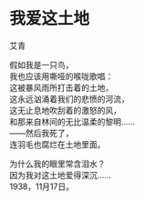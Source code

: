 <link href="../../css/style.css" rel="stylesheet" type="text/css" />

<div class="poetry">

# 我爱这土地

<span class="r">艾青


假如我是一只鸟，<br />
我也应该用嘶哑的喉咙歌唱：<br />
这被暴风雨所打击着的土地，<br />
这永远汹涌着我们的悲愤的河流，<br />
这无止息地吹刮着的激怒的风，<br />
和那来自林间的无比温柔的黎明……<br />
——然后我死了，<br />
连羽毛也腐烂在土地里面。<br />

为什么我的眼里常含泪水？<br />
因为我对这土地爱得深沉……<br />
<span class="r">1938，11月17日。<br />
